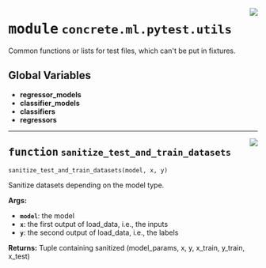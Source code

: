 <!-- markdownlint-disable -->

<a href="https://github.com/zama-ai/concrete-ml-internal/tree/main/src/concrete/ml/pytest/utils.py#L0"><img align="right" style="float:right;" src="https://img.shields.io/badge/-source-cccccc?style=flat-square"></a>

# <kbd>module</kbd> `concrete.ml.pytest.utils`

Common functions or lists for test files, which can't be put in fixtures.

## **Global Variables**

- **regressor_models**
- **classifier_models**
- **classifiers**
- **regressors**

______________________________________________________________________

<a href="https://github.com/zama-ai/concrete-ml-internal/tree/main/src/concrete/ml/pytest/utils.py#L117"><img align="right" style="float:right;" src="https://img.shields.io/badge/-source-cccccc?style=flat-square"></a>

## <kbd>function</kbd> `sanitize_test_and_train_datasets`

```python
sanitize_test_and_train_datasets(model, x, y)
```

Sanitize datasets depending on the model type.

**Args:**

- <b>`model`</b>:  the model
- <b>`x`</b>:  the first output of load_data, i.e., the inputs
- <b>`y`</b>:  the second output of load_data, i.e., the labels

**Returns:**
Tuple containing sanitized (model_params, x, y, x_train, y_train, x_test)
